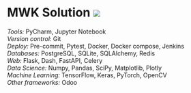 # MWK Solution ![](https://www.codewars.com/users/mwk1020/badges/micro)
*Tools:* PyCharm, Jupyter Notebook  
*Version control:* Git  
*Deploy:* Pre-commit, Pytest, Docker, Docker compose, Jenkins  
*Databases:* PostgreSQL, SQLite, SQLAlchemy, Redis  
*Web:* Flask, Dash, FastAPI, Celery  
*Data Science:* Numpy, Pandas, SciPy, Matplotlib, Plotly  
*Machine Learning:* TensorFlow, Keras, PyTorch, OpenCV  
*Other frameworks:* Odoo  
